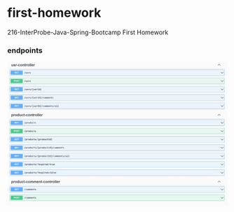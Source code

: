 # first-homework
216-InterProbe-Java-Spring-Bootcamp First Homework

### endpoints

![endpoints](screenshots/endpoints.jpg)